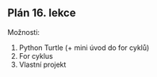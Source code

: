 ## Plán 16. lekce

Možnosti:
1. Python Turtle (+ mini úvod do for cyklů)
2. For cyklus
3. Vlastní projekt